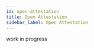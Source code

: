 ```yaml
---
id: open-attestation
title: Open Attestation
sidebar_label: Open Attestation
---
```


work in progress
